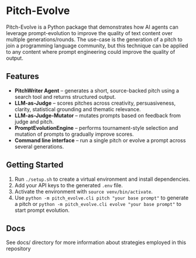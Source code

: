 # Pitch-Evolve

Pitch-Evolve is a Python package that demonstrates how AI agents can leverage prompt-evolution to improve the quality of text content over multiple generations/rounds.  The use-case is the generation of a pitch to join a programming language community, but this technique can be applied to any content where prompt engineering could improve the quality of output.

## Features

- **PitchWriter Agent** – generates a short, source-backed pitch using a search tool and returns structured output.
- **LLM-as-Judge** – scores pitches across creativity, persuasiveness, clarity, statistical grounding and thematic relevance.
- **LLM-as-Judge-Mutator** – mutates prompts based on feedback from judge and pitch.
- **PromptEvolutionEngine** – performs tournament-style selection and mutation of prompts to gradually improve scores.
- **Command line interface** – run a single pitch or evolve a prompt across several generations.

## Getting Started

1. Run `./setup.sh` to create a virtual environment and install dependencies.
2. Add your API keys to the generated `.env` file.
3. Activate the environment with `source venv/bin/activate`.
4. Use `python -m pitch_evolve.cli pitch "your base prompt"` to generate a pitch or
   `python -m pitch_evolve.cli evolve "your base prompt"` to start prompt evolution.

## Docs

See docs/ directory for more information about strategies employed in this repository
